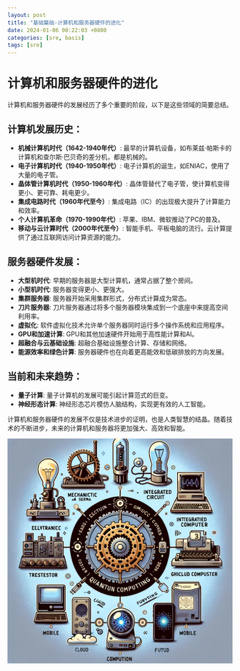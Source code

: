 ```yaml
---
layout: post
title: "基础篇础-计算机和服务器硬件的进化"
date: 2024-01-06 00:22:03 +0800
categories: [sre, basis]
tags: [sre]
---
```


# 计算机和服务器硬件的进化

计算机和服务器硬件的发展经历了多个重要的阶段，以下是这些领域的简要总结。

## 计算机发展历史：

- **机械计算机时代（1642-1940年代）**: 最早的计算机设备，如布莱兹·帕斯卡的计算机和查尔斯·巴贝奇的差分机，都是机械的。
- **电子计算机时代（1940-1950年代）**: 电子计算机的诞生，如ENIAC，使用了大量的电子管。
- **晶体管计算机时代（1950-1960年代）**: 晶体管替代了电子管，使计算机变得更小、更可靠、耗电更少。
- **集成电路时代（1960年代至今）**: 集成电路（IC）的出现极大提升了计算能力和效率。
- **个人计算机革命（1970-1990年代）**: 苹果、IBM、微软推动了PC的普及。
- **移动与云计算时代（2000年代至今）**: 智能手机、平板电脑的流行。云计算提供了通过互联网访问计算资源的能力。

## 服务器硬件发展：

- **大型机时代**: 早期的服务器是大型计算机，通常占据了整个房间。
- **小型机时代**: 服务器变得更小、更强大。
- **集群服务器**: 服务器开始采用集群形式，分布式计算成为常态。
- **刀片服务器**: 刀片服务器通过将多个服务器模块集成到一个底座中来提高空间利用率。
- **虚拟化**: 软件虚拟化技术允许单个服务器同时运行多个操作系统和应用程序。
- **GPU和加速计算**: GPU和其他加速硬件开始用于高性能计算和AI。
- **超融合与云基础设施**: 超融合基础设施整合计算、存储和网络。
- **能源效率和绿色计算**: 服务器硬件也在向着更高能效和低碳排放的方向发展。

## 当前和未来趋势：

- **量子计算**: 量子计算机的发展可能引起计算范式的巨变。
- **神经形态计算**: 神经形态芯片模仿人脑结构，实现更有效的人工智能。

计算机和服务器硬件的发展不仅是技术进步的证明，也是人类智慧的结晶。随着技术的不断进步，未来的计算机和服务器将更加强大、高效和智能。

![计算机和服务器硬件的进化](/_posts/Tutorial/homework/img/compute.png)
